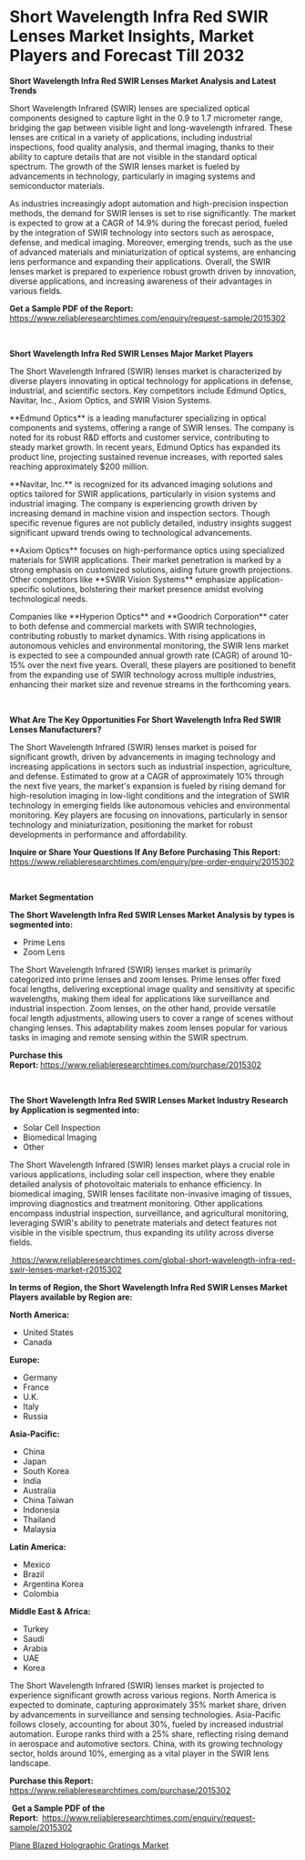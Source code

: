 <p><h1>Short Wavelength Infra Red SWIR Lenses Market Insights, Market Players and Forecast Till 2032</h1></p><p><strong>Short Wavelength Infra Red SWIR Lenses Market Analysis and Latest Trends</strong></p>
<p><p>Short Wavelength Infrared (SWIR) lenses are specialized optical components designed to capture light in the 0.9 to 1.7 micrometer range, bridging the gap between visible light and long-wavelength infrared. These lenses are critical in a variety of applications, including industrial inspections, food quality analysis, and thermal imaging, thanks to their ability to capture details that are not visible in the standard optical spectrum. The growth of the SWIR lenses market is fueled by advancements in technology, particularly in imaging systems and semiconductor materials. </p><p>As industries increasingly adopt automation and high-precision inspection methods, the demand for SWIR lenses is set to rise significantly. The market is expected to grow at a CAGR of 14.9% during the forecast period, fueled by the integration of SWIR technology into sectors such as aerospace, defense, and medical imaging. Moreover, emerging trends, such as the use of advanced materials and miniaturization of optical systems, are enhancing lens performance and expanding their applications. Overall, the SWIR lenses market is prepared to experience robust growth driven by innovation, diverse applications, and increasing awareness of their advantages in various fields.</p></p>
<p><strong>Get a Sample PDF of the Report:&nbsp;</strong> <a href="https://www.reliableresearchtimes.com/enquiry/request-sample/2015302?utm_campaign=1835&utm_medium=2&utm_source=Github&utm_content=ia&utm_term=17012025&utm_id=short-wavelength-infra-red-swir-lenses">https://www.reliableresearchtimes.com/enquiry/request-sample/2015302</a></p>
<p>&nbsp;</p>
<p><strong>Short Wavelength Infra Red SWIR Lenses Major Market Players</strong></p>
<p><p>The Short Wavelength Infrared (SWIR) lenses market is characterized by diverse players innovating in optical technology for applications in defense, industrial, and scientific sectors. Key competitors include Edmund Optics, Navitar, Inc., Axiom Optics, and SWIR Vision Systems.</p><p>**Edmund Optics** is a leading manufacturer specializing in optical components and systems, offering a range of SWIR lenses. The company is noted for its robust R&D efforts and customer service, contributing to steady market growth. In recent years, Edmund Optics has expanded its product line, projecting sustained revenue increases, with reported sales reaching approximately $200 million.</p><p>**Navitar, Inc.** is recognized for its advanced imaging solutions and optics tailored for SWIR applications, particularly in vision systems and industrial imaging. The company is experiencing growth driven by increasing demand in machine vision and inspection sectors. Though specific revenue figures are not publicly detailed, industry insights suggest significant upward trends owing to technological advancements.</p><p>**Axiom Optics** focuses on high-performance optics using specialized materials for SWIR applications. Their market penetration is marked by a strong emphasis on customized solutions, aiding future growth projections. Other competitors like **SWIR Vision Systems** emphasize application-specific solutions, bolstering their market presence amidst evolving technological needs.</p><p>Companies like **Hyperion Optics** and **Goodrich Corporation** cater to both defense and commercial markets with SWIR technologies, contributing robustly to market dynamics. With rising applications in autonomous vehicles and environmental monitoring, the SWIR lens market is expected to see a compounded annual growth rate (CAGR) of around 10-15% over the next five years. Overall, these players are positioned to benefit from the expanding use of SWIR technology across multiple industries, enhancing their market size and revenue streams in the forthcoming years.</p></p>
<p>&nbsp;</p>
<p><strong>What Are The Key Opportunities For Short Wavelength Infra Red SWIR Lenses Manufacturers?</strong></p>
<p><p>The Short Wavelength Infrared (SWIR) lenses market is poised for significant growth, driven by advancements in imaging technology and increasing applications in sectors such as industrial inspection, agriculture, and defense. Estimated to grow at a CAGR of approximately 10% through the next five years, the market's expansion is fueled by rising demand for high-resolution imaging in low-light conditions and the integration of SWIR technology in emerging fields like autonomous vehicles and environmental monitoring. Key players are focusing on innovations, particularly in sensor technology and miniaturization, positioning the market for robust developments in performance and affordability.</p></p>
<p><strong>Inquire or Share Your Questions If Any Before Purchasing This Report:</strong> <a href="https://www.reliableresearchtimes.com/enquiry/pre-order-enquiry/2015302?utm_campaign=1835&utm_medium=2&utm_source=Github&utm_content=ia&utm_term=17012025&utm_id=short-wavelength-infra-red-swir-lenses">https://www.reliableresearchtimes.com/enquiry/pre-order-enquiry/2015302</a></p>
<p>&nbsp;</p>
<p><strong>Market Segmentation</strong></p>
<p><strong>The Short Wavelength Infra Red SWIR Lenses Market Analysis by types is segmented into:</strong></p>
<p><ul><li>Prime Lens</li><li>Zoom Lens</li></ul></p>
<p><p>The Short Wavelength Infrared (SWIR) lenses market is primarily categorized into prime lenses and zoom lenses. Prime lenses offer fixed focal lengths, delivering exceptional image quality and sensitivity at specific wavelengths, making them ideal for applications like surveillance and industrial inspection. Zoom lenses, on the other hand, provide versatile focal length adjustments, allowing users to cover a range of scenes without changing lenses. This adaptability makes zoom lenses popular for various tasks in imaging and remote sensing within the SWIR spectrum.</p></p>
<p><strong>Purchase this Report:&nbsp;</strong><a href="https://www.reliableresearchtimes.com/purchase/2015302?utm_campaign=1835&utm_medium=2&utm_source=Github&utm_content=ia&utm_term=17012025&utm_id=short-wavelength-infra-red-swir-lenses">https://www.reliableresearchtimes.com/purchase/2015302</a></p>
<p>&nbsp;</p>
<p><strong>The Short Wavelength Infra Red SWIR Lenses Market Industry Research by Application is segmented into:</strong></p>
<p><ul><li>Solar Cell Inspection</li><li>Biomedical Imaging</li><li>Other</li></ul></p>
<p><p>The Short Wavelength Infrared (SWIR) lenses market plays a crucial role in various applications, including solar cell inspection, where they enable detailed analysis of photovoltaic materials to enhance efficiency. In biomedical imaging, SWIR lenses facilitate non-invasive imaging of tissues, improving diagnostics and treatment monitoring. Other applications encompass industrial inspection, surveillance, and agricultural monitoring, leveraging SWIR's ability to penetrate materials and detect features not visible in the visible spectrum, thus expanding its utility across diverse fields.</p></p>
<p><a href="https://www.reliableresearchtimes.com/global-short-wavelength-infra-red-swir-lenses-market-r2015302?utm_campaign=1835&utm_medium=2&utm_source=Github&utm_content=ia&utm_term=17012025&utm_id=short-wavelength-infra-red-swir-lenses">&nbsp;https://www.reliableresearchtimes.com/global-short-wavelength-infra-red-swir-lenses-market-r2015302</a></p>
<p><strong>In terms of Region, the Short Wavelength Infra Red SWIR Lenses Market Players available by Region are:</strong></p>
<p>
    <p> <strong> North America: </strong>
        <ul>
            <li>United States</li>
            <li>Canada</li>
        </ul>
        </p> 
    <p> <strong> Europe: </strong>
        <ul>
            <li>Germany</li>
            <li>France</li>
            <li>U.K.</li>
            <li>Italy</li>
            <li>Russia</li>
        </ul>
        </p> 
    <p> <strong> Asia-Pacific: </strong>
        <ul>
            <li>China</li>
            <li>Japan</li>
            <li>South Korea</li>
            <li>India</li>
            <li>Australia</li>
            <li>China Taiwan</li>
            <li>Indonesia</li>
            <li>Thailand</li>
            <li>Malaysia</li>
        </ul>
        </p> 
    <p> <strong> Latin America: </strong>
        <ul>
            <li>Mexico</li>
            <li>Brazil</li>
            <li>Argentina Korea</li>
            <li>Colombia</li>
        </ul>
        </p> 
    <p> <strong> Middle East & Africa: </strong>
        <ul>
            <li>Turkey</li>
            <li>Saudi</li>
            <li>Arabia</li>
            <li>UAE</li>
            <li>Korea</li>
        </ul>
    </p>
    </p>
<p><p>The Short Wavelength Infrared (SWIR) lenses market is projected to experience significant growth across various regions. North America is expected to dominate, capturing approximately 35% market share, driven by advancements in surveillance and sensing technologies. Asia-Pacific follows closely, accounting for about 30%, fueled by increased industrial automation. Europe ranks third with a 25% share, reflecting rising demand in aerospace and automotive sectors. China, with its growing technology sector, holds around 10%, emerging as a vital player in the SWIR lens landscape.</p></p>
<p><strong>Purchase this Report: </strong><a href="https://www.reliableresearchtimes.com/purchase/2015302?utm_campaign=1835&utm_medium=2&utm_source=Github&utm_content=ia&utm_term=17012025&utm_id=short-wavelength-infra-red-swir-lenses">https://www.reliableresearchtimes.com/purchase/2015302</a></p>
<p>&nbsp;<strong>Get a Sample PDF of the Report:&nbsp;&nbsp;</strong><a href="https://www.reliableresearchtimes.com/enquiry/request-sample/2015302?utm_campaign=1835&utm_medium=2&utm_source=Github&utm_content=ia&utm_term=17012025&utm_id=short-wavelength-infra-red-swir-lenses">https://www.reliableresearchtimes.com/enquiry/request-sample/2015302</a></p>
<p><strong></strong></p>
<p><p><a href="https://github.com/mookiesville/Market-Research-Report-List-1/blob/main/plane-blazed-holographic-gratings-market.md?utm_campaign=1835&utm_medium=2&utm_source=Github&utm_content=ia&utm_term=17012025&utm_id=short-wavelength-infra-red-swir-lenses">Plane Blazed Holographic Gratings Market</a></p></p>